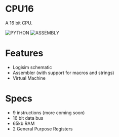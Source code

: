 # CPU16
A 16 bit CPU.

![PYTHON](https://img.shields.io/badge/_-PY-3572A5.svg?style=for-the-badge)
![ASSEMBLY](https://img.shields.io/badge/_-ASM-6E4C13.svg?style=for-the-badge)

# Features

- Logisim schematic
- Assembler (with support for macros and strings)
- Virtual Machine

# Specs

- 9 instructions (more coming soon) 
- 16 bit data bus
- 65kb RAM
- 2 General Purpose Registers
